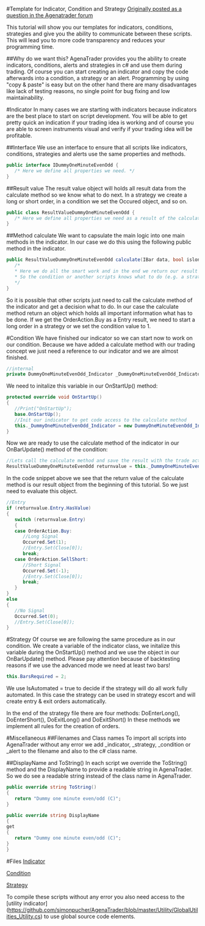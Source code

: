 #Template for Indicator, Condition and Strategy
[Originally posted as a question in the Agenatrader forum](http://www.tradeescort.com/phpbb_de/viewtopic.php?f=18&t=2680&p=11739)

This tutorial will show you our templates for indicators, conditions, strategies and give you the ability to communicate between these scripts. This will lead you to more code transparency and reduces your programming time. 

##Why do we want this?
AgenaTrader provides you the ability to create indicators, conditions, alerts and strategies in c# and use them during trading. 
Of course you can start creating an indicator and copy the code afterwards into a condition, a strategy or an alert.
Programming by using "copy & paste" is easy but on the other hand there are many disadvantages like lack of testing reasons, no single point for bug fixing and low maintainability. 

#Indicator
In many cases we are starting with indicators because indicators are the best place to start on script development. 
You will be able to get pretty quick an indication if your trading idea is working and of course you are able to screen instruments visual and verify if your trading idea will be profitable.

##Interface
We use an interface to ensure that all scripts like indicators, conditions, strategies and alerts use the same properties and methods. 
```C#
public interface IDummyOneMinuteEvenOdd {
   /* Here we define all properties we need. */
}
```

##Result value
The result value object will holds all result data from the calculate method so we know what to do next. In a strategy we create a long or short order, in a condition we set the Occured object, and so on.
```C#
public class ResultValueDummyOneMinuteEvenOdd {
   /* Here we define all properties we need as a result of the calculate method. */
}
```

##Method calculate
We want to capsulate the main logic into one main methods in the indicator. In our case we do this using the following public method in the indicator.

```C#
public ResultValueDummyOneMinuteEvenOdd calculate(IBar data, bool islongenabled, bool isshortenabled) {
   /* 
   * Here we do all the smart work and in the end we return our result object
   * So the condition or another scripts knows what to do (e.g. a strategy will create an order in the market)
   */
}
```

So it is possible that other scripts just need to call the calculate method of the indicator and get a decision what to do. 
In our case the calculate method return an object which holds all important information what has to be done. 
If we get the OrderAction.Buy as a Entry result, we need to start a long order in a strategy or we set the condition value to 1.

#Condition
We have finished our indicator so we can start now to work on our condition. 
Because we have added a calculate method with our trading concept we just need a reference to our indicator and we are almost finished.
```C#
//internal
private DummyOneMinuteEvenOdd_Indicator _DummyOneMinuteEvenOdd_Indicator = null;
```

We need to initalize this variable in our OnStartUp() method:
```C#
protected override void OnStartUp()
{
   //Print("OnStartUp");
   base.OnStartUp();
   //Init our indicator to get code access to the calculate method
   this._DummyOneMinuteEvenOdd_Indicator = new DummyOneMinuteEvenOdd_Indicator();
}
```

Now we are ready to use the calculate method of the indicator in our OnBarUpdate() method of the condition:
```C#
//Lets call the calculate method and save the result with the trade action
ResultValueDummyOneMinuteEvenOdd returnvalue = this._DummyOneMinuteEvenOdd_Indicator.calculate(Bars[0], this.IsLongEnabled, this.IsShortEnabled);
```

In the code snippet above we see that the return value of the calculate method is our result object from the beginning of this tutorial. So we just need to evaluate this object.
```C#
//Entry
if (returnvalue.Entry.HasValue)
{
   switch (returnvalue.Entry)
   {
   case OrderAction.Buy:
      //Long Signal
      Occurred.Set(1);
      //Entry.Set(Close[0]);
      break;
   case OrderAction.SellShort:
      //Short Signal
      Occurred.Set(-1);
      //Entry.Set(Close[0]);
      break;
   }
}
else
{
   //No Signal
   Occurred.Set(0);
   //Entry.Set(Close[0]);
}
```

#Strategy
Of course we are following the same procedure as in our condition. We create a variable of the indicator class, we initalize this variable during the OnStartUp() method and we use the object in our OnBarUpdate() method.
Please pay attention because of backtesting reasons if we use the advanced mode we need at least two bars!
```C#
this.BarsRequired = 2;
```
We use IsAutomated = true to decide if the strategy will do all work fully automated. In this case the strategy can be used in strategy escort and will create entry & exit orders automatically.

In the end of the strategy file there are four methods: DoEnterLong(), DoEnterShort(), DoExitLong() and DoExitShort()
In these methods we implement all rules for the creation of orders.

#Miscellaneous
##Filenames and Class names
To import all scripts into AgenaTrader without any error we add _indicator, _strategy, _condition or _alert to the filename and also to the c# class name.

##DisplayName and ToString()
In each script we override the ToString() method and the DisplayName to provide a readable string in AgenaTrader. So we do see a readable string instead of the class name in AgenaTrader.
```C#
public override string ToString()
{
   return "Dummy one minute even/odd (C)";
}

public override string DisplayName
{
get
{
   return "Dummy one minute even/odd (C)";
}
}
```

#Files
[Indicator](https://github.com/simonpucher/AgenaTrader/blob/master/Indicator/DummyOneMinuteEvenOdd_Indicator.cs)

[Condition](https://github.com/simonpucher/AgenaTrader/blob/master/Condition/DummyOneMinuteEntryOdd_Condition.cs)

[Strategy](https://github.com/simonpucher/AgenaTrader/blob/master/Strategy/DummyOneMinuteOdd_Strategy.cs)

To compile these scripts without any error you also need access to the [utility indicator] (https://github.com/simonpucher/AgenaTrader/blob/master/Utility/GlobalUtilities_Utility.cs) to use global source code elements.
